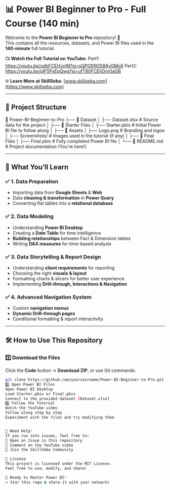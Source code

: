 # 📊 Power BI Beginner to Pro - Full Course (140 min)

Welcome to the **Power BI Beginner to Pro** repository! 🚀  
This contains all the resources, datasets, and Power BI files used in the **140-minute** full tutorial.  

📺 **Watch the Full Tutorial on YouTube**: 
Part1: https://youtu.be/odbFCEHJvjM?si=sQPG91KfS88yGMo6
Part2: https://youtu.be/plF5PxEpQwg?si=ufT80FCEhDnr0aGB

🌐 **Learn More at SkillSeba**: [www.skillseba.com](https://www.skillseba.com)  

---

## 📂 Project Structure  

📁 Power-BI-Beginner-to-Pro
├── 📁 Dataset
│ ├── Dataset.xlsx # Source data for the project
│
├── 📁 Starter Files
│ ├── Starter.pbix # Initial Power BI file to follow along
│
├── 📁 Assets
│ ├── Logo.png # Branding and logos
│ ├── Screenshots/ # Images used in the tutorial (if any)
│
├── 📁 Final Files
│ ├── Final.pbix # Fully completed Power BI file
│
└── 📄 README.md # Project documentation (You're here!)


---

## 🎯 What You’ll Learn  

### **✅ 1. Data Preparation**  
- Importing data from **Google Sheets** & **Web**  
- Data **cleaning & transformation** in **Power Query**  
- Converting flat tables into a **relational database**  

### **✅ 2. Data Modeling**  
- Understanding **Power BI Desktop**  
- Creating a **Date Table** for time intelligence  
- **Building relationships** between Fact & Dimension tables  
- Writing **DAX measures** for time-based analysis  

### **✅ 3. Data Storytelling & Report Design**  
- Understanding **client requirements** for reporting  
- Choosing the right **visuals & layout**  
- Formatting charts & slicers for better user experience  
- Implementing **Drill-through, Interactions & Navigation**  

### **✅ 4. Advanced Navigation System**  
- Custom **navigation menus**  
- **Dynamic Drill-through pages**  
- Conditional formatting & report interactivity  

---

## 🛠 How to Use This Repository  

### **1️⃣ Download the Files**  
Click the **Code** button → **Download ZIP**, or use Git commands:  
```bash
git clone https://github.com/yourusername/Power-BI-Beginner-to-Pro.git
2️⃣ Open Power BI Files
Open Power BI Desktop
Load Starter.pbix or Final.pbix
Connect to the provided dataset (Dataset.xlsx)
3️⃣ Follow the Tutorial
Watch the YouTube video
Follow along step by step
Experiment with the files and try modifying them


💬 Need Help?
If you run into issues, feel free to:
🔹 Open an Issue in this repository
🔹 Comment on the YouTube video
🔹 Join the SkillSeba Community

📜 License
This project is licensed under the MIT License.
Feel free to use, modify, and share!

🚀 Ready to Master Power BI?
⭐ Star this repo & share it with your network!

